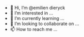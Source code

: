 - 👋 Hi, I’m @emilien dieryck
- 👀 I’m interested in ...
- 🌱 I’m currently learning ...
- 💞️ I’m looking to collaborate on ...
- 📫 How to reach me ...

<!---
emilien dieryck/emilien dieryck is a ✨ special ✨ repository because its `README.md` (this file) appears on your GitHub profile.
You can click the Preview link to take a look at your changes.
--->
